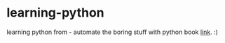 # learning-python

learning python from - automate the boring stuff with python book [link](https://edu.anarcho-copy.org/Programming%20Languages/Python/Automate%20the%20Boring%20Stuff%20with%20Python.pdf). :)
